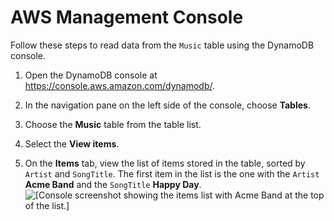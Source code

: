 # AWS Management Console<a name="getting-started-step-3-Console"></a>

Follow these steps to read data from the `Music` table using the DynamoDB console\.

1. Open the DynamoDB console at [https://console\.aws\.amazon\.com/dynamodb/](https://console.aws.amazon.com/dynamodb/)\.

1. In the navigation pane on the left side of the console, choose **Tables**\. 

1. Choose the **Music** table from the table list\.

1. Select the **View items**\.

1. On the **Items** tab, view the list of items stored in the table, sorted by `Artist` and `SongTitle`\. The first item in the list is the one with the `Artist` **Acme Band** and the `SongTitle` **Happy Day**\.  
![\[Console screenshot showing the items list with Acme Band at the top of the list.\]](./images/GettingStarted/GetItems.png)